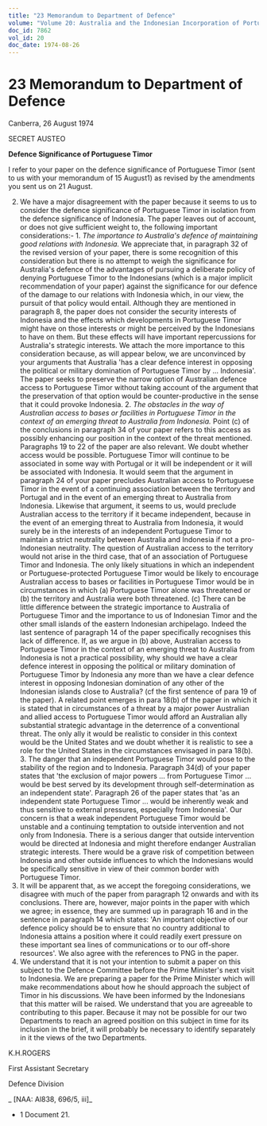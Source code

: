```yaml
---
title: "23 Memorandum to Department of Defence"
volume: "Volume 20: Australia and the Indonesian Incorporation of Portuguese Timor, 1974-1976"
doc_id: 7862
vol_id: 20
doc_date: 1974-08-26
---
```


# 23 Memorandum to Department of Defence

Canberra, 26 August 1974

SECRET AUSTEO

**Defence Significance of Portuguese Timor**

I refer to your paper on the defence significance of Portuguese Timor (sent to us with your memorandum of 15 August1) as revised by the amendments you sent us on 21 August.

  2. We have a major disagreement with the paper because it seems to us to consider the defence significance of Portuguese Timor in isolation from the defence significance of Indonesia. The paper leaves out of account, or does not give sufficient weight to, the following important considerations:-
    1. _The importance to Australia's defence of maintaining good relations with Indonesia._ We appreciate that, in paragraph 32 of the revised version of your paper, there is some recognition of this consideration but there is no attempt to weigh the significance for Australia's defence of the advantages of pursuing a deliberate policy of denying Portuguese Timor to the Indonesians (which is a major implicit recommendation of your paper) against the significance for our defence of the damage to our relations with Indonesia which, in our view, the pursuit of that policy would entail. Although they are mentioned in paragraph 8, the paper does not consider the security interests of Indonesia and the effects which developments in Portuguese Timor might have on those interests or might be perceived by the Indonesians to have on them. But these effects will have important repercussions for Australia's strategic interests. We attach the more importance to this consideration because, as will appear below, we are unconvinced by your arguments that Australia 'has a clear defence interest in opposing the political or military domination of Portuguese Timor by ... Indonesia'. The paper seeks to preserve the narrow option of Australian defence access to Portuguese Timor without taking account of the argument that the preservation of that option would be counter-productive in the sense that it could provoke Indonesia.
    2. _The obstacles in the way of Australian access to bases or facilities in Portuguese Timor in the context of an emerging threat to Australia from Indonesia._ Point (c) of the conclusions in paragraph 34 of your paper refers to this access as possibly enhancing our position in the context of the threat mentioned. Paragraphs 19 to 22 of the paper are also relevant. We doubt whether access would be possible. Portuguese Timor will continue to be associated in some way with Portugal or it will be independent or it will be associated with Indonesia. It would seem that the argument in paragraph 24 of your paper precludes Australian access to Portuguese Timor in the event of a continuing association between the territory and Portugal and in the event of an emerging threat to Australia from Indonesia. Likewise that argument, it seems to us, would preclude Australian access to the territory if it became independent, because in the event of an emerging threat to Australia from Indonesia, it would surely be in the interests of an independent Portuguese Timor to maintain a strict neutrality between Australia and Indonesia if not a pro-Indonesian neutrality. The question of Australian access to the territory would not arise in the third case, that of an association of Portuguese Timor and Indonesia. The only likely situations in which an independent or Portuguese-protected Portuguese Timor would be likely to encourage Australian access to bases or facilities in Portuguese Timor would be in circumstances in which (a) Portuguese Timor alone was threatened or (b) the territory and Australia were both threatened. (c) There can be little difference between the strategic importance to Australia of Portuguese Timor and the importance to us of Indonesian Timor and the other small islands of the eastern Indonesian archipelago. Indeed the last sentence of paragraph 14 of the paper specifically recognises this lack of difference. If, as we argue in (b) above, Australian access to Portuguese Timor in the context of an emerging threat to Australia from Indonesia is not a practical possibility, why should we have a clear defence interest in opposing the political or military domination of Portuguese Timor by Indonesia any more than we have a clear defence interest in opposing Indonesian domination of any other of the Indonesian islands close to Australia? (cf the first sentence of para 19 of the paper). A related point emerges in para 18(b) of the paper in which it is stated that in circumstances of a threat by a major power Australian and allied access to Portuguese Timor would afford an Australian ally substantial strategic advantage in the deterrence of a conventional threat. The only ally it would be realistic to consider in this context would be the United States and we doubt whether it is realistic to see a role for the United States in the circumstances envisaged in para 18(b). 
    3. The danger that an independent Portuguese Timor would pose to the stability of the region and to Indonesia. Paragraph 34(d) of your paper states that 'the exclusion of major powers ... from Portuguese Timor ... would be best served by its development through self-determination as an independent state'. Paragraph 26 of the paper states that 'as an independent state Portuguese Timor ... would be inherently weak and thus sensitive to external pressures, especially from Indonesia'. Our concern is that a weak independent Portuguese Timor would be unstable and a continuing temptation to outside intervention and not only from Indonesia. There is a serious danger that outside intervention would be directed at Indonesia and might therefore endanger Australian strategic interests. There would be a grave risk of competition between Indonesia and other outside influences to which the Indonesians would be specifically sensitive in view of their common border with Portuguese Timor.
  3. It will be apparent that, as we accept the foregoing considerations, we disagree with much of the paper from paragraph 12 onwards and with its conclusions. There are, however, major points in the paper with which we agree; in essence, they are summed up in paragraph 16 and in the sentence in paragraph 14 which states: 'An important objective of our defence policy should be to ensure that no country additional to Indonesia attains a position where it could readily exert pressure on these important sea lines of communications or to our off-shore resources'. We also agree with the references to PNG in the paper.
  4. We understand that it is not your intention to submit a paper on this subject to the Defence Committee before the Prime Minister's next visit to Indonesia. We are preparing a paper for the Prime Minister which will make recommendations about how he should approach the subject of Timor in his discussions. We have been informed by the Indonesians that this matter will be raised. We understand that you are agreeable to contributing to this paper. Because it may not be possible for our two Departments to reach an agreed position on this subject in time for its inclusion in the brief, it will probably be necessary to identify separately in it the views of the two Departments.



K.H.ROGERS

First Assistant Secretary

Defence Division

_ [NAA: Al838, 696/5, iii]_

  * 1 Document 21.


